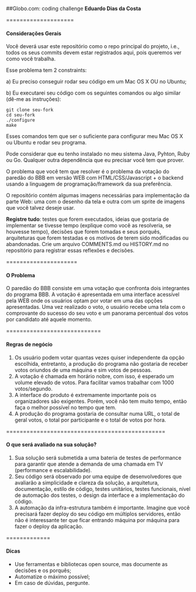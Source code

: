 ##Globo.com: coding challenge
**Eduardo Dias da Costa**

====================
#### Considerações Gerais
Você deverá usar este repositório como o repo principal do projeto, i.e., todos os seus commits devem estar registrados aqui, pois queremos ver como você trabalha.

Esse problema tem 2 constraints:

a) Eu preciso conseguir rodar seu código em um Mac OS X OU no Ubuntu;

b) Eu executarei seu código com os seguintes comandos ou algo similar (dê-me as instruções):

    git clone seu-fork
    cd seu-fork
    ./configure
    make

Esses comandos tem que ser o suficiente para configurar meu Mac OS X ou Ubuntu e rodar seu programa.

Pode considerar que eu tenho instalado no meu sistema Java, Pyhton, Ruby ou Go. Qualquer outra dependência que eu precisar você tem que prover.

O problema que você tem que resolver é o problema da votação do paredão do BBB em versão WEB com HTML/CSS/Javascript + o backend usando a linguagem de programação/framework da sua preferência.

O repositório contém algumas imagens necessárias para implementação da parte Web: uma com o desenho da tela e outra com um sprite de imagens que você talvez deseje usar.

**Registre tudo**: testes que forem executados, ideias que gostaria de implementar se tivesse tempo (explique como você as resolveria, se houvesse tempo), decisões que forem tomadas e seus porquês, arquiteturas que forem testadas e os motivos de terem sido modificadas ou abandonadas. Crie um arquivo COMMENTS.md ou HISTORY.md no repositório para registrar essas reflexões e decisões.

=====================
#### O Problema

O paredão do BBB consiste em uma votação que confronta dois integrantes do programa BBB. A votação é apresentada em uma interface acessível pela WEB onde os usuários optam por votar em uma das opções apresentadas. Uma vez realizado o voto, o usuário recebe uma tela com o comprovante do sucesso do seu voto e um panorama percentual dos votos por candidato até aquele momento.

============================
#### Regras de negócio

1. Os usuário podem votar quantas vezes quiser independente da opção escolhida, entretanto, a produção do programa não gostaria de receber votos oriundos de uma máquina e sim votos de pessoas.
2. A votação é chamada em horário nobre, com isso, é esperado um volume elevado de votos. Para facilitar vamos trabalhar com 1000 votos/segundo.
3. A interface do produto é extremamente importante pois os organizadores são exigentes. Porém, você não tem muito tempo, então faça o melhor possível no tempo que tem.
4. A produção do programa gostaria de consultar numa URL, o total de geral votos, o total por participante e o total de votos por hora.


===============================================
#### O que será avaliado na sua solução?

1. Sua solução será submetida a uma bateria de testes de performance para garantir que atende a demanda de uma chamada em TV (performance e escalabilidade).
2. Seu código será observado por uma equipe de desenvolvedores que avaliarão a simplicidade e clareza da solução, a arquitetura, documentação, estilo de código, testes unitários, testes funcionais, nível de automação dos testes, o design da interface e a implementação do código.
3. A automação da infra-estrutura também é importante. Imagine que você precisará fazer deploy do seu código em múltiplos servidores, então não é interessante ter que ficar entrando máquina por máquina para fazer o deploy da aplicação.

=============
#### Dicas

- Use ferramentas e bibliotecas open source, mas documente as decisões e os porquês;
- Automatize o máximo possível;
- Em caso de dúvidas, pergunte.
